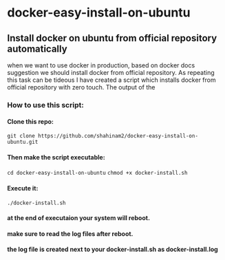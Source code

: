 # docker-easy-install-on-ubuntu
## Install docker on ubuntu from official repository automatically

when we want to use docker in production, based on docker docs suggestion we should install docker from official repository.
As repeating this task can be tideous I have created a script which installs docker from official repository with zero touch.
The output of the 

### **How to use this script:**
#### Clone this repo:
`git clone https://github.com/shahinam2/docker-easy-install-on-ubuntu.git`

#### Then make the script executable:
`cd docker-easy-install-on-ubuntu`
`chmod +x docker-install.sh`

#### Execute it:
`./docker-install.sh`
#### at the end of executaion your system will reboot.

#### make sure to read the log files after reboot.
#### the log file is created next to your docker-install.sh as **docker-install.log**
